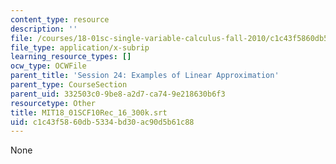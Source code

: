 ```yaml
---
content_type: resource
description: ''
file: /courses/18-01sc-single-variable-calculus-fall-2010/c1c43f5860db5334bd30ac90d5b61c88_MIT18_01SCF10Rec_16_300k.vtt
file_type: application/x-subrip
learning_resource_types: []
ocw_type: OCWFile
parent_title: 'Session 24: Examples of Linear Approximation'
parent_type: CourseSection
parent_uid: 332503c0-9be8-a2d7-ca74-9e218630b6f3
resourcetype: Other
title: MIT18_01SCF10Rec_16_300k.srt
uid: c1c43f58-60db-5334-bd30-ac90d5b61c88
---
```

None


